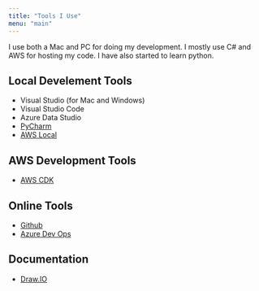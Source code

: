 ```yaml
---
title: "Tools I Use"
menu: "main"
---
```


I use both a Mac and PC for doing my development. I mostly use C# and AWS for hosting my code.  I have also started to learn python.

## Local Develement Tools

* Visual Studio (for Mac and Windows)
* Visual Studio Code
* Azure Data Studio 
* [PyCharm](https://www.jetbrains.com/pycharm/)
* [AWS Local](https://github.com/localstack/localstack)


## AWS Development Tools
* [AWS CDK](https://aws.amazon.com/cdk/)

## Online Tools
* [Github](https://github.com/two4suited/)
* [Azure Dev Ops](https://dev.azure.com/)

## Documentation 
* [Draw.IO](https://www.draw.io/)
